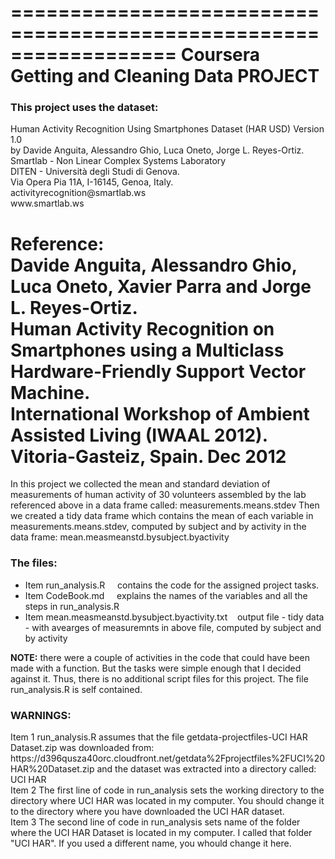 ==================================================================
Coursera Getting and Cleaning Data PROJECT
==================================================================
<h3>This project uses the dataset: </h3>
Human Activity Recognition Using Smartphones Dataset (HAR USD) Version 1.0<br>
by<by>
Davide Anguita, Alessandro Ghio, Luca Oneto, Jorge L. Reyes-Ortiz.<br>
Smartlab - Non Linear Complex Systems Laboratory <br>
DITEN - Università degli Studi di Genova. <br>
Via Opera Pia 11A, I-16145, Genoa, Italy. <br>
activityrecognition@smartlab.ws<br>
www.smartlab.ws <br>

**Reference:** <br>
Davide Anguita, Alessandro Ghio, Luca Oneto, Xavier Parra and Jorge L. Reyes-Ortiz. <br>
Human Activity Recognition on Smartphones using a Multiclass Hardware-Friendly 
Support Vector Machine. <br>
International Workshop of Ambient Assisted Living (IWAAL 2012). Vitoria-Gasteiz, Spain. Dec 2012<br>
<hline>
==================================================================

In this project we collected the mean and standard deviation of measurements
of human activity of 30 volunteers assembled by the lab referenced above in a data frame called:
measurements.means.stdev
Then we created a tidy data frame which contains the mean of each variable in 
measurements.means.stdev, computed by subject and by activity in the data frame:
mean.measmeanstd.bysubject.byactivity

<h3>The files: </h3>

* Item	run_analysis.R 	&nbsp;	&nbsp;	contains the code for the assigned project tasks. 
* Item	CodeBook.md	&nbsp;	&nbsp;	explains the names of the variables and all the steps in run_analysis.R 
* Item	mean.measmeanstd.bysubject.byactivity.txt &nbsp;&nbsp;	output file - tidy data - with avearges of measuremnts
	                                             in above file, computed by subject and by activity 
	
**NOTE:** there were a couple of activities in the code that could have been made with a function. 
But the tasks were simple enough that I decided against it. Thus, there is no additional script files
for this project. The file run_analysis.R is self contained.

<h3>WARNINGS:</h3>
Item 1  run_analysis.R assumes that the file getdata-projectfiles-UCI HAR Dataset.zip 
was downloaded from:
https://d396qusza40orc.cloudfront.net/getdata%2Fprojectfiles%2FUCI%20HAR%20Dataset.zip 
and the dataset was extracted into a directory called:
UCI HAR <br>
Item 2 The first line of code in run_analysis sets the working directory to the directory where
 UCI HAR was located in my computer. You should change it to the directory where you 
 have downloaded the UCI HAR dataset. <br>
Item 3 The second line of code in run_analysis sets name of the folder where the UCI HAR Dataset
is located in my computer. I called that folder "UCI HAR". If you used a different name, you whould change it here. 
